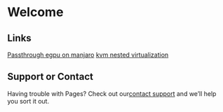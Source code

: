 # Welcome

##  Links

[Passthrough egpu on manjaro](https://xflduke.github.io/pages/passthroughPCI/passthroughEgpuOnManjaro)
[kvm nested virtualization](https://xflduke.github.io/pages/kvmNestVm/kvmNestVm)

## Support or Contact

Having trouble with Pages? Check out our[contact support](https://github.com/xflduke/xflduke.github.io) and we’ll help you sort it out.
